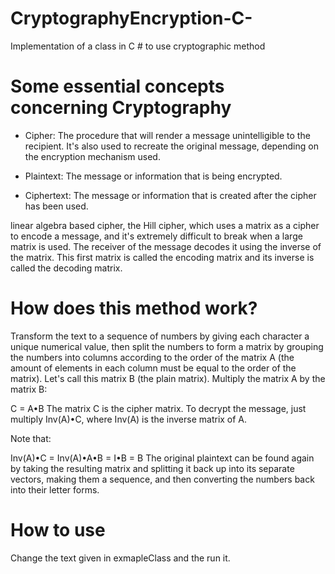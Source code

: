 # CryptographyEncryption-C-
Implementation of a class in C # to use cryptographic method


# Some essential concepts concerning Cryptography

- Cipher: The procedure that will render a message unintelligible to the recipient. It's also used to recreate the original message, depending on the encryption mechanism used.

- Plaintext: The message or information that is being encrypted.

- Ciphertext: The message or information that is created after the cipher has been used.


linear algebra based cipher, the Hill cipher, which uses a matrix as a cipher to encode a message, and it's extremely difficult to break when a large matrix is used. The receiver of the message decodes it using the inverse of the matrix. This first matrix is called the encoding matrix and its inverse is called the decoding matrix.


# How does this method work?

Transform the text to a sequence of numbers by giving each character a unique numerical value, then split the numbers to form a matrix by grouping the numbers into columns according to the order of the matrix A (the amount of elements in each column must be equal to the order of the matrix). Let's call this matrix B (the plain matrix). Multiply the matrix A by the matrix B:

C = A•B
The matrix C is the cipher matrix. To decrypt the message, just multiply Inv(A)•C, where Inv(A) is the inverse matrix of A.

Note that:

Inv(A)•C = Inv(A)•A•B = I•B = B
The original plaintext can be found again by taking the resulting matrix and splitting it back up into its separate vectors, making them a sequence, and then converting the numbers back into their letter forms.


# How to use

Change the text given in exmapleClass and the run it.

